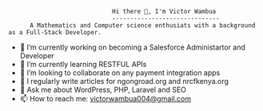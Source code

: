                                  Hi there 👋, I'm Victor Wambua
                                 ------------------------------   
          A Mathematics and Computer science enthusiats with a background as a Full-Stack Developer.            

<!--
**Victor-Wambua/victor-wambua** is a ✨ _special_ ✨ repository because its `README.md` (this file) appears on your GitHub profile.

Here are some ideas to get you started:-->

- 🔭 I’m currently working on becoming a Salesforce Administartor and Developer
- 🌱 I’m currently learning RESTFUL APIs
- 👯 I’m looking to collaborate on any payment integration apps
- 🤔 I regularly write articles for ngongroad.org and nrcfkenya.org
- 💬 Ask me about WordPress, PHP, Laravel and SEO
- 📫 How to reach me: victorwambua004@gmail.com
